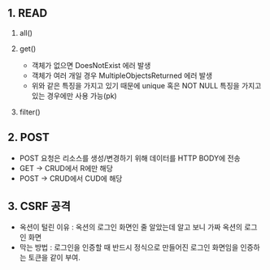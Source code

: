 ## 1. READ

1. all()
2. get()
   - 객체가 없으면 DoesNotExist 에러 발생
   - 객체가 여러 개일 경우 MultipleObjectsReturned 에러 발생
   - 위와 같은 특징을 가지고 있기 때문에 unique 혹은 NOT NULL 특징을 가지고 있는 경우에만 사용 가능(pk)

3. filter()



## 2. POST

- POST 요청은 리소스를 생성/변경하기 위해 데이터를 HTTP BODY에 전송
- GET -> CRUD에서 R에만 해당
- POST -> CRUD에서 CUD에 해당



## 3. CSRF 공격

- 옥션이 털린 이유 : 옥션의 로그인 화면인 줄 알았는데 알고 보니 가짜 옥션의 로그인 화면
- 막는 방법 : 로그인을 인증할 때 반드시 정식으로 만들어진 로그인 화면임을 인증하는 토큰을 같이 부여.